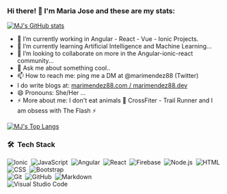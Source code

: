 ### Hi there! 👋  I'm Maria Jose and these are my stats:


[![MJ's GitHub stats](https://github-readme-stats.vercel.app/api?username=marimendez88&count_private=true&show_icons=true)](https://github.com/marimendez88/marimendez88)



- 🔭 I’m currently working in Angular - React - Vue - Ionic Projects.
- 🌱 I’m currently learning Artificial Intelligence and Machine Learning...
- 👯 I’m looking to collaborate on more in the Angular-ionic-react community...
- 💬 Ask me about something cool..
- 📫 How to reach me: ping me a DM at @marimendez88 (Twitter)
- I do write blogs at: [marimendez88.com / marimendez88.dev](https://www.marimendez88.com/)
- 😄 Pronouns: She/Her ...
- ⚡ More about me: I don't eat animals 🌱 CrossFiter - Trail Runner and I am obsess with The Flash ⚡


[![MJ's Top Langs](https://github-readme-stats.vercel.app/api/top-langs/?username=marimendez88&layout=compact)](https://github.com/marimendez88/marimendez88)





### 🛠 &nbsp;Tech Stack
![Ionic](https://img.shields.io/badge/-Ionic-333333?style=for-the-badge&logo=ionic)&nbsp;
![JavaScript](https://img.shields.io/badge/-javascript-333333?style=for-the-badge&logo=javascript)&nbsp;
![Angular](https://img.shields.io/badge/-angular-333333?style=for-the-badge&logo=angular)&nbsp;
![React](https://img.shields.io/badge/-react-333333?style=for-the-badge&logo=react)&nbsp;
![Firebase](https://img.shields.io/badge/-firebase-333333?style=for-the-badge&logo=FIREBASE)&nbsp;
![Node.js](https://img.shields.io/badge/-Node.js-333333?style=for-the-badge&logo=node.js)&nbsp;
![HTML](https://img.shields.io/badge/-HTML-333333?style=for-the-badge&logo=HTML5)&nbsp;
![CSS](https://img.shields.io/badge/-CSS-333333?style=for-the-badge&logoColor=1572B6)&nbsp;
![Bootstrap](https://img.shields.io/badge/-Bootstrap-333333?style=for-the-badge&logo=bootstrap&logoColor=563D7C)\
![Git](https://img.shields.io/badge/-Git-333333?style=for-the-badge&logo=git)&nbsp;
![GitHub](https://img.shields.io/badge/-GitHub-333333?style=for-the-badge&logo=github)&nbsp;
![Markdown](https://img.shields.io/badge/-Markdown-333333?style=for-the-badge&logo=markdown)\
![Visual Studio Code](https://img.shields.io/badge/-Visual%20Studio%20Code-333333?style=for-the-badge&logo=visual-studio-code&logoColor=007ACC)&nbsp;
<!--
**marimendez88/marimendez88** is a ✨ _special_ ✨ repository because its `README.md` (this file) appears on your GitHub profile.
-->
